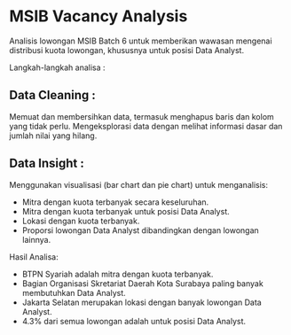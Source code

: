 # MSIB Vacancy Analysis

Analisis lowongan MSIB Batch 6 untuk memberikan wawasan mengenai distribusi kuota lowongan, khususnya untuk posisi Data Analyst.

Langkah-langkah analisa :

## Data Cleaning :
Memuat dan membersihkan data, termasuk menghapus baris dan kolom yang tidak perlu.
Mengeksplorasi data dengan melihat informasi dasar dan jumlah nilai yang hilang.

## Data Insight :
Menggunakan visualisasi (bar chart dan pie chart) untuk menganalisis:
- Mitra dengan kuota terbanyak secara keseluruhan.
- Mitra dengan kuota terbanyak untuk posisi Data Analyst.
- Lokasi dengan kuota terbanyak.
- Proporsi lowongan Data Analyst dibandingkan dengan lowongan lainnya.

Hasil Analisa:
- BTPN Syariah adalah mitra dengan kuota terbanyak.
- Bagian Organisasi Skretariat Daerah Kota Surabaya paling banyak membutuhkan Data Analyst.
- Jakarta Selatan merupakan lokasi dengan banyak lowongan Data Analyst.
- 4.3% dari semua lowongan adalah untuk posisi Data Analyst.
